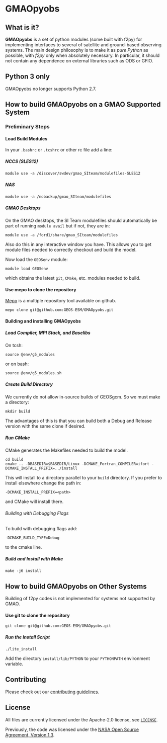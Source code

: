 # GMAOpyobs

## What is it?

**GMAOpyobs** is a set of python modules (some built with f2py) for
implementing interfaces to several of satellite and ground-based
observing systems. The main design philosophy is to make it as *pure
Python* as possible, with *f2py* only when absolutely necessary. In
particular, it should not contain any dependence on external libraries
such as ODS or GFIO.

## Python 3 only

GMAOpyobs no longer supports Python 2.7.


## How to build GMAOpyobs on a GMAO Supported System 

### Preliminary Steps

#### Load Build Modules

In your `.bashrc` or `.tcshrc` or other rc file add a line:

##### NCCS (SLES12)

```
module use -a /discover/swdev/gmao_SIteam/modulefiles-SLES12
```

##### NAS
```
module use -a /nobackup/gmao_SIteam/modulefiles
```

##### GMAO Desktops
On the GMAO desktops, the SI Team modulefiles should automatically be
part of running `module avail` but if not, they are in:

```
module use -a /ford1/share/gmao_SIteam/modulefiles
```

Also do this in any interactive window you have. This allows you to get module files needed to correctly checkout and build the model.

Now load the `GEOSenv` module:
```
module load GEOSenv
```
which obtains the latest `git`, `CMake`, etc. modules needed to build.

#### Use mepo to clone the repository

[Mepo](https://github.com/GEOS-ESM/mepo) is a multiple repository tool available on github.

```
mepo clone git@github.com:GEOS-ESM/GMAOpyobs.git
```


#### Building and installing GMAOpyobs

##### Load Compiler, MPI Stack, and Baselibs
On tcsh:
```
source @env/g5_modules
```
or on bash:
```
source @env/g5_modules.sh
```

##### Create Build Directory
We currently do not allow in-source builds of GEOSgcm. So we must make a directory:
```
mkdir build
```
The advantages of this is that you can build both a Debug and Release version with the same clone if desired.

##### Run CMake
CMake generates the Makefiles needed to build the model.
```
cd build
cmake .. -DBASEDIR=$BASEDIR/Linux -DCMAKE_Fortran_COMPILER=ifort -DCMAKE_INSTALL_PREFIX=../install
```
This will install to a directory parallel to your `build` directory. If you prefer to install elsewhere change the path in:
```
-DCMAKE_INSTALL_PREFIX=<path>
```
and CMake will install there.

###### Building with Debugging Flags
To build with debugging flags add:
```
-DCMAKE_BUILD_TYPE=Debug
```
to the cmake line.

##### Build and Install with Make
```
make -j6 install
```

## How to build GMAOpyobs on Other Systems

Building of f2py codes is not implemented for systems not supported by GMAO.

#### Use git to clone the repository

```
git clone git@github.com:GEOS-ESM/GMAOpyobs.git
```

##### Run the Install Script
```
./lite_install
```

Add the directory `install/lib/PYTHON` to your `PYTHONPATH` environment variable.

## Contributing

Please check out our [contributing guidelines](CONTRIBUTING.md).

## License

All files are currently licensed under the Apache-2.0 license, see [`LICENSE`](LICENSE).

Previously, the code was licensed under the [NASA Open Source Agreement, Version 1.3](LICENSE-NOSA).
